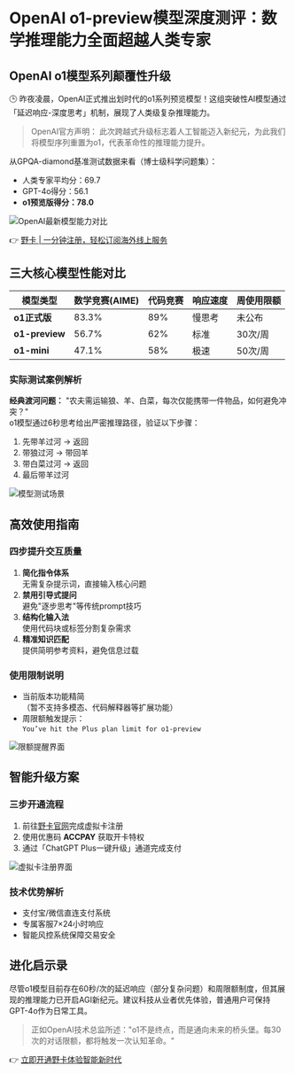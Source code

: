 # OpenAI o1-preview模型深度测评：数学推理能力全面超越人类专家

## OpenAI o1模型系列颠覆性升级
🕒 昨夜凌晨，OpenAI正式推出划时代的o1系列预览模型！这组突破性AI模型通过「延迟响应-深度思考」机制，展现了人类级复杂推理能力。

> OpenAI官方声明：
> 此次跨越式升级标志着人工智能迈入新纪元，为此我们将模型序列重置为o1，代表革命性的推理能力提升。

从GPQA-diamond基准测试数据来看（博士级科学问题集）：
- 人类专家平均分：69.7
- GPT-4o得分：56.1
- **o1预览版得分：78.0**

![OpenAI最新模型能力对比](https://bbtdd.com/wp-content/uploads/img/1511985809.webp)

👉 [野卡 | 一分钟注册，轻松订阅海外线上服务](https://bbtdd.com/yeka)

## 三大核心模型性能对比
| 模型类型       | 数学竞赛(AIME) | 代码竞赛 | 响应速度 | 周使用限额 |
|----------------|----------------|----------|----------|------------|
| **o1正式版**   | 83.3%         | 89%      | 慢思考   | 未公布     |
| **o1-preview** | 56.7%         | 62%      | 标准     | 30次/周    |
| **o1-mini**    | 47.1%         | 58%      | 极速     | 50次/周    |

### 实际测试案例解析
**经典渡河问题：**
"农夫需运输狼、羊、白菜，每次仅能携带一件物品，如何避免冲突？"  
o1模型通过6秒思考给出严密推理路径，验证以下步骤：
1. 先带羊过河 → 返回 
2. 带狼过河 → 带回羊 
3. 带白菜过河 → 返回 
4. 最后带羊过河

![模型测试场景](https://bbtdd.com/wp-content/uploads/img/96198604766.webp)

## 高效使用指南
### 四步提升交互质量
1. **简化指令体系**  
   无需复杂提示词，直接输入核心问题
2. **禁用引导式提问**  
   避免"逐步思考"等传统prompt技巧
3. **结构化输入法**  
   使用代码块或<xml>标签分割复杂需求
4. **精准知识匹配**  
   提供简明参考资料，避免信息过载

### 使用限制说明
- 当前版本功能精简  
  （暂不支持多模态、代码解释器等扩展功能）
- 周限额触发提示：  
  `You’ve hit the Plus plan limit for o1-preview`

![限额提醒界面](https://bbtdd.com/wp-content/uploads/img/4487109165.webp)

## 智能升级方案
### 三步开通流程
1. 前往[野卡官网](https://bbtdd.com/yeka)完成虚拟卡注册
2. 使用优惠码 **ACCPAY** 获取开卡特权
3. 通过「ChatGPT Plus一键升级」通道完成支付

![虚拟卡注册界面](https://bbtdd.com/wp-content/uploads/img/311443016.webp)

### 技术优势解析
- 支付宝/微信直连支付系统
- 专属客服7×24小时响应
- 智能风控系统保障交易安全

## 进化启示录
尽管o1模型目前存在60秒/次的延迟响应（部分复杂问题）和周限额制度，但其展现的推理能力已开启AGI新纪元。建议科技从业者优先体验，普通用户可保持GPT-4o作为日常工具。

> 正如OpenAI技术总监所述："o1不是终点，而是通向未来的桥头堡。每30次的对话限额，都将触发一次认知革命。"

👉 [立即开通野卡体验智能新时代](https://bbtdd.com/yeka)